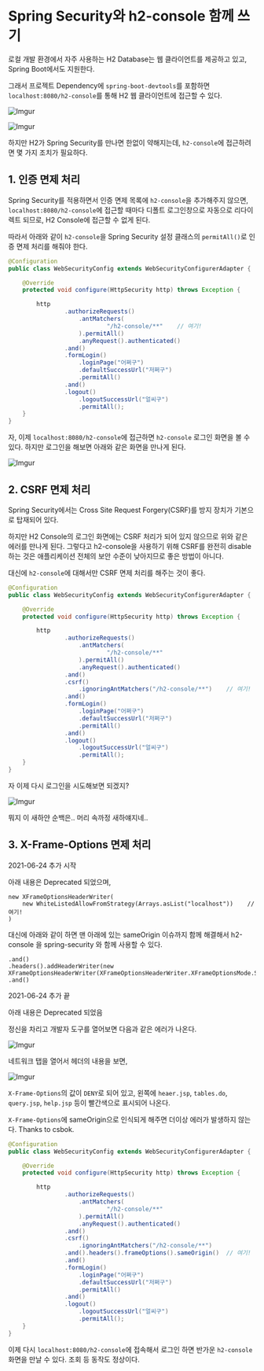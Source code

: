 # Spring Security와 h2-console 함께 쓰기

로컬 개발 환경에서 자주 사용하는 H2 Database는 웹 클라이언트를 제공하고 있고, Spring Boot에서도 지원한다.

그래서 프로젝트 Dependency에 `spring-boot-devtools`를 포함하면 `localhost:8080/h2-console`를 통해 H2 웹 클라이언트에 접근할 수 있다.

![Imgur](http://i.imgur.com/Puj3XrY.png)

![Imgur](http://i.imgur.com/8G0SztT.png)

하지만 H2가 Spring Security를 만나면 한없이 약해지는데, `h2-console`에 접근하려면 몇 가지 조치가 필요하다.


## 1. 인증 면제 처리

Spring Security를 적용하면서 인증 면제 목록에 `h2-console`을 추가해주지 않으면, `localhost:8080/h2-console`에 접근할 때마다 디폴트 로그인창으로 자동으로 리다이렉트 되므로, H2 Console에 접근할 수 없게 된다. 

따라서 아래와 같이 `h2-console`을 Spring Security 설정 클래스의 `permitAll()`로 인증 면제 처리를 해줘야 한다.

```java
@Configuration
public class WebSecurityConfig extends WebSecurityConfigurerAdapter {

    @Override
    protected void configure(HttpSecurity http) throws Exception {

        http
                .authorizeRequests()
                    .antMatchers(
                            "/h2-console/**"    // 여기!
                    ).permitAll()
                    .anyRequest().authenticated()
                .and()
                .formLogin()
                    .loginPage("어쩌구")
                    .defaultSuccessUrl("저쩌구")
                    .permitAll()
                .and()
                .logout()
                    .logoutSuccessUrl("얼씨구")
                    .permitAll();
    }
}
```

자, 이제 `localhost:8080/h2-console`에 접근하면 `h2-console` 로그인 화면을 볼 수 있다. 하지만 로그인을 해보면 아래와 같은 화면을 만나게 된다.

![Imgur](http://i.imgur.com/3uhDO3c.png)


## 2. CSRF 면제 처리

Spring Security에서는 Cross Site Request Forgery(CSRF)를 방지 장치가 기본으로 탑재되어 있다. 

하지만 H2 Console의 로그인 화면에는 CSRF 처리가 되어 있지 않으므로 위와 같은 에러를 만나게 된다. 그렇다고 h2-console을 사용하기 위해 CSRF를 완전히 disable 하는 것은 애플리케이션 전체의 보안 수준이 낮아지므로 좋은 방법이 아니다. 

대신에 `h2-console`에 대해서만 CSRF 면제 처리를 해주는 것이 좋다.

```java
@Configuration
public class WebSecurityConfig extends WebSecurityConfigurerAdapter {

    @Override
    protected void configure(HttpSecurity http) throws Exception {

        http
                .authorizeRequests()
                    .antMatchers(
                            "/h2-console/**"
                    ).permitAll()
                    .anyRequest().authenticated()
                .and()
                .csrf()
                    .ignoringAntMatchers("/h2-console/**")    // 여기!
                .and()
                .formLogin()
                    .loginPage("어쩌구")
                    .defaultSuccessUrl("저쩌구")
                    .permitAll()
                .and()
                .logout()
                    .logoutSuccessUrl("얼씨구")
                    .permitAll();
    }
}
```

자 이제 다시 로그인을 시도해보면 되겠지?

![Imgur](http://i.imgur.com/rz365yJ.png)

뭐지 이 새하얀 순백은.. 머리 속까정 새하얘지네..


## 3. X-Frame-Options 면제 처리

2021-06-24 추가 시작

아래 내용은 Deprecated 되었으며,

```
new XFrameOptionsHeaderWriter(
    new WhiteListedAllowFromStrategy(Arrays.asList("localhost"))    // 여기!
)
```

대신에 아래와 같이 하면 맨 아래에 있는 sameOrigin 이슈까지 함께 해결해서 h2-console 을 spring-security 와 함께 사용할 수 있다.

```
.and()
.headers().addHeaderWriter(new XFrameOptionsHeaderWriter(XFrameOptionsHeaderWriter.XFrameOptionsMode.SAMEORIGIN))
.and()
```

2021-06-24 추가 끝

아래 내용은 Deprecated 되었음

정신을 차리고 개발자 도구를 열어보면 다음과 같은 에러가 나온다.

![Imgur](http://i.imgur.com/GnSDE7y.png)

네트워크 탭을 열어서 헤더의 내용을 보면,

![Imgur](http://i.imgur.com/Url87wp.png)

`X-Frame-Options`의 값이 `DENY`로 되어 있고, 왼쪽에 `heaer.jsp`, `tables.do`, `query.jsp`, `help.jsp` 등이 빨간색으로 표시되어 나온다.

`X-Frame-Options`에 sameOrigin으로 인식되게 해주면 더이상 에러가 발생하지 않는다. Thanks to csbok.

```java
@Configuration
public class WebSecurityConfig extends WebSecurityConfigurerAdapter {

    @Override
    protected void configure(HttpSecurity http) throws Exception {

        http
                .authorizeRequests()
                    .antMatchers(
                            "/h2-console/**"
                    ).permitAll()
                    .anyRequest().authenticated()
                .and()
                .csrf()
                    .ignoringAntMatchers("/h2-console/**")
                .and().headers().frameOptions().sameOrigin()  // 여기!
                .and()
                .formLogin()
                    .loginPage("어쩌구")
                    .defaultSuccessUrl("저쩌구")
                    .permitAll()
                .and()
                .logout()
                    .logoutSuccessUrl("얼씨구")
                    .permitAll();
    }
}
```

이제 다시 `localhost:8080/h2-console`에 접속해서 로그인 하면 반가운 `h2-console` 화면을 만날 수 있다. 조회 등 동작도 정상이다.
